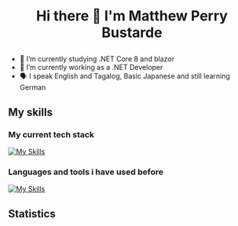 # <p align="center"> Hi there 👋 I'm Matthew Perry Bustarde </p>
- 🌱 I’m currently studying .NET Core 8 and blazor
- 🔭 I’m currently working as a .NET Developer
- 🗣️ I speak English and Tagalog, Basic Japanese and still learning German

## My skills
### My current tech stack
[![My Skills](https://skillicons.dev/icons?i=html,css,bootstrap,js,jquery,mysql,dotnet,cs,git,visualstudio)](https://skillicons.dev)
### Languages and tools i have used before
[![My Skills](https://skillicons.dev/icons?i=php,py,c,cpp,react,firebase,redux,flutter,unity,github,vscode&perline=6)](https://skillicons.dev)

## Statistics
<!-- 
<div class='container' style="text-align: center">
<img class="img" src="https://github-readme-stats.vercel.app/api?username=mpbstrd&show_icons=true&theme=tokyonight&showicons=true" /> <br>
<!-- <img class="img" src="https://github-readme-stats.vercel.app/api/top-langs/?username=mpbstrd&langs_count=5&theme=tokyonight&layout=compact" /> <br>
<img class="img" src="https://streak-stats.demolab.com/?user=mpbstrd&theme=dark" />
</div>
-->
